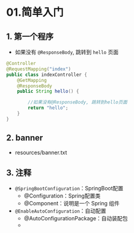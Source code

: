 # 01.简单入门

## 1. 第一个程序

- 如果没有 `@ResponseBody`, 跳转到 `hello` 页面

```java
@Controller
@RequestMapping("index")
public class indexController {
    @GetMapping
    @ResponseBody
    public String hello() {

        //如果没有@ResponseBody, 跳转到hello页面
        return "hello";
    }
}
```



## 2. banner

- resources/banner.txt

## 3. 注释

- `@SpringBootConfiguration`：SpringBoot配置
  - @Configuration：Spring配置类
  - @Component：说明是一个 Spring 组件
- `@EnableAutoConfiguration`：自动配置
  - @AutoConfigurationPackage：自动装配包
  - 



























































